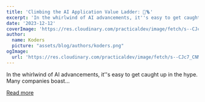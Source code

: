 ```yaml
---
title: 'Climbing the AI Application Value Ladder: 🤖🪜'
excerpt: 'In the whirlwind of AI advancements, it''s easy to get caught up in the hype. Many companies boast...'
date: '2023-12-12'
coverImage: 'https://res.cloudinary.com/practicaldev/image/fetch/s--CJc7_CNM--/c_imagga_scale,f_auto,fl_progressive,h_420,q_auto,w_1000/https://dev-to-uploads.s3.amazonaws.com/uploads/articles/kaij1z6y9zg73876dnqp.jpeg'
author:
  name: Koders
  picture: "assets/blog/authors/koders.png"
ogImage:
  url: 'https://res.cloudinary.com/practicaldev/image/fetch/s--CJc7_CNM--/c_imagga_scale,f_auto,fl_progressive,h_420,q_auto,w_1000/https://dev-to-uploads.s3.amazonaws.com/uploads/articles/kaij1z6y9zg73876dnqp.jpeg'
---
```


In the whirlwind of AI advancements, it''s easy to get caught up in the hype. Many companies boast...

[Read more](https://dev.to/dawiddahl/climbing-the-ai-application-value-ladder-4cf0)
